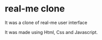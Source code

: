 # real-me clone
It was a clone of real-me user interface

It was made using Html, Css and Javascript.

